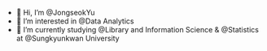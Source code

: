 - 👋 Hi, I’m @JongseokYu
- 👀 I’m interested in @Data Analytics
- 🌱 I’m currently studying @Library and Information Science & @Statistics at @Sungkyunkwan University

<!---
JongseokYu/JongseokYu is a ✨ special ✨ repository because its `README.md` (this file) appears on your GitHub profile.
You can click the Preview link to take a look at your changes.
--->

